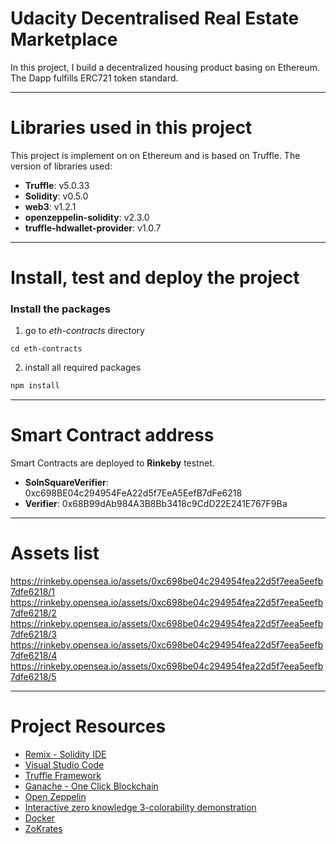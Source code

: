 # Udacity Decentralised Real Estate Marketplace
In this project, I build a decentralized housing product basing on Ethereum. The Dapp fulfills ERC721 token standard.

***
# Libraries used in this project
This project is implement on on Ethereum and is based on Truffle. The version of libraries used:
* __Truffle__: v5.0.33
* __Solidity__: v0.5.0
* __web3__: v1.2.1
* __openzeppelin-solidity__: v2.3.0
* __truffle-hdwallet-provider__: v1.0.7

***
# Install, test and deploy the project
### Install the packages
1. go to _eth-contracts_ directory 
```
cd eth-contracts
```
2. install all required packages
```js
npm install
```

***
# Smart Contract address
Smart Contracts are deployed to __Rinkeby__ testnet.
* __SolnSquareVerifier__: 0xc698BE04c294954FeA22d5f7EeA5EefB7dFe6218
* __Verifier__: 0x68B99dAb984A3B8Bb3418c9CdD22E241E767F9Ba

***
# Assets list
https://rinkeby.opensea.io/assets/0xc698be04c294954fea22d5f7eea5eefb7dfe6218/1
https://rinkeby.opensea.io/assets/0xc698be04c294954fea22d5f7eea5eefb7dfe6218/2
https://rinkeby.opensea.io/assets/0xc698be04c294954fea22d5f7eea5eefb7dfe6218/3
https://rinkeby.opensea.io/assets/0xc698be04c294954fea22d5f7eea5eefb7dfe6218/4
https://rinkeby.opensea.io/assets/0xc698be04c294954fea22d5f7eea5eefb7dfe6218/5

***
# Project Resources
* [Remix - Solidity IDE](https://remix.ethereum.org/)
* [Visual Studio Code](https://code.visualstudio.com/)
* [Truffle Framework](https://truffleframework.com/)
* [Ganache - One Click Blockchain](https://truffleframework.com/ganache)
* [Open Zeppelin ](https://openzeppelin.org/)
* [Interactive zero knowledge 3-colorability demonstration](http://web.mit.edu/~ezyang/Public/graph/svg.html)
* [Docker](https://docs.docker.com/install/)
* [ZoKrates](https://github.com/Zokrates/ZoKrates)
